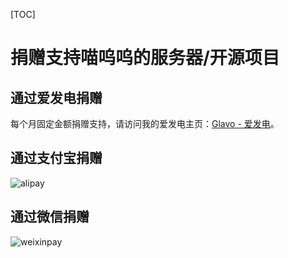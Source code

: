 [TOC]

# 捐赠支持喵呜呜的服务器/开源项目

## 通过爱发电捐赠

每个月固定金额捐赠支持，请访问我的爱发电主页：[Glavo - 爱发电](https://afdian.net/@Glavo)。

## 通过支付宝捐赠

![alipay](https://s2.ax1x.com/2020/02/04/1B9yFK.png)

## 通过微信捐赠

![weixinpay](https://s2.ax1x.com/2020/02/04/1B9ro6.png)

